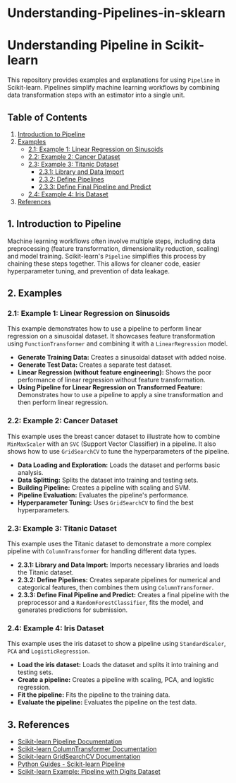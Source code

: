 # Understanding-Pipelines-in-sklearn

# Understanding Pipeline in Scikit-learn

This repository provides examples and explanations for using `Pipeline` in Scikit-learn. Pipelines simplify machine learning workflows by combining data transformation steps with an estimator into a single unit.

## Table of Contents

1.  [Introduction to Pipeline](#1-introduction-to-pipeline)
2.  [Examples](#2-examples)
    * [2.1: Example 1: Linear Regression on Sinusoids](#21-example1-linear-regression-on-sinusoids)
    * [2.2: Example 2: Cancer Dataset](#22-example2-cancer-dataset)
    * [2.3: Example 3: Titanic Dataset](#23-example3-titanic-dataset)
        * [2.3.1: Library and Data Import](#231-library-and-data-import)
        * [2.3.2: Define Pipelines](#232-define-pipelines)
        * [2.3.3: Define Final Pipeline and Predict](#233-define-final-pipeline-and-predict)
    * [2.4: Example 4: Iris Dataset](#24-example4-iris-dataset)
3.  [References](#3-references)

## 1. Introduction to Pipeline

Machine learning workflows often involve multiple steps, including data preprocessing (feature transformation, dimensionality reduction, scaling) and model training. Scikit-learn's `Pipeline` simplifies this process by chaining these steps together. This allows for cleaner code, easier hyperparameter tuning, and prevention of data leakage.

## 2. Examples

### 2.1: Example 1: Linear Regression on Sinusoids

This example demonstrates how to use a pipeline to perform linear regression on a sinusoidal dataset. It showcases feature transformation using `FunctionTransformer` and combining it with a `LinearRegression` model.

* **Generate Training Data:** Creates a sinusoidal dataset with added noise.
* **Generate Test Data:** Creates a separate test dataset.
* **Linear Regression (without feature engineering):** Shows the poor performance of linear regression without feature transformation.
* **Using Pipeline for Linear Regression on Transformed Feature:** Demonstrates how to use a pipeline to apply a sine transformation and then perform linear regression.

### 2.2: Example 2: Cancer Dataset

This example uses the breast cancer dataset to illustrate how to combine `MinMaxScaler` with an `SVC` (Support Vector Classifier) in a pipeline. It also shows how to use `GridSearchCV` to tune the hyperparameters of the pipeline.

* **Data Loading and Exploration:** Loads the dataset and performs basic analysis.
* **Data Splitting:** Splits the dataset into training and testing sets.
* **Building Pipeline:** Creates a pipeline with scaling and SVM.
* **Pipeline Evaluation:** Evaluates the pipeline's performance.
* **Hyperparameter Tuning:** Uses `GridSearchCV` to find the best hyperparameters.

### 2.3: Example 3: Titanic Dataset

This example uses the Titanic dataset to demonstrate a more complex pipeline with `ColumnTransformer` for handling different data types.

* **2.3.1: Library and Data Import:** Imports necessary libraries and loads the Titanic dataset.
* **2.3.2: Define Pipelines:** Creates separate pipelines for numerical and categorical features, then combines them using `ColumnTransformer`.
* **2.3.3: Define Final Pipeline and Predict:** Creates a final pipeline with the preprocessor and a `RandomForestClassifier`, fits the model, and generates predictions for submission.

### 2.4: Example 4: Iris Dataset

This example uses the iris dataset to show a pipeline using `StandardScaler`, `PCA` and `LogisticRegression`.

* **Load the iris dataset:** Loads the dataset and splits it into training and testing sets.
* **Create a pipeline:** Creates a pipeline with scaling, PCA, and logistic regression.
* **Fit the pipeline:** Fits the pipeline to the training data.
* **Evaluate the pipeline:** Evaluates the pipeline on the test data.

## 3. References

* [Scikit-learn Pipeline Documentation](https://scikit-learn.org/stable/modules/generated/sklearn.pipeline.Pipeline.html)
* [Scikit-learn ColumnTransformer Documentation](https://scikit-learn.org/stable/modules/generated/sklearn.compose.ColumnTransformer.html)
* [Scikit-learn GridSearchCV Documentation](https://scikit-learn.org/stable/modules/generated/sklearn.model_selection.GridSearchCV.html)
* [Python Guides - Scikit-learn Pipeline](https://pythonguides.com/scikit-learn-pipeline/)
* [Scikit-learn Example: Pipeline with Digits Dataset](https://scikit-learn.org/stable/auto_examples/compose/plot_digits_pipe.html#sphx-glr-auto-examples-compose-plot-digits-pipe-py)
